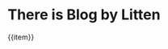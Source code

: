# There is Blog by Litten

<div v-for="item in path">
  <a :href="pre + item">{{item}}</a>
</div>

<script setup>
  const pre = 'posts/'
  const path = [
    'a-chrismas-ico',
    'about-pjax',
    'assassins-creed',
    'brave-new-world',
    'brief-oauth',
    'changbaishan',
    'coffee',
    'css-jiugongge',
    'css-jiugongge2',
    'css3-animater',
    'diary-2016-0710-0716',
    'diary-2016-0717-0723',
    'diary-2016-0724-0730',
    'diary-2016-0731-0806',
    'diary-2016-0807-0813',
    'diary-2016-0814-0820',
    'diary-2016-0904-0910',
    'diary-2016-0911-0924',
    'diary-2016-1001-1007',
    'diary-2016-1008-1015',
    'diary-2016-1016-1022',
    'diary-2016-1023-1029',
    'diary-2016-1030-1105',
    'diary-2016-1112-1119',
    'diary-2016-1225-1231',
    'diary-2017-0101-0107',
    'diary-2017-0118-0125',
    'diary-2017-0212-0218',
    'diary-2017-0305-0311',
    'diary-2017-0416-0422',
    'diary-2017-0521-0527',
    'douban-index-for-chrome',
    'feng-shui',
    'folder-to-tree',
    'graduation-shirt-design',
    'guide-for-zb',
    'gulangyu',
    'hack-in-localstorage',
    'handling-asynchronous-js',
    'hello-world',
    'hexo-theme-yilia',
    'history-of-browser-useragent',
    'history-of-browser-useragent2',
    'img-lazy-load',
    'instagram-api-ex',
    'journey-to-yunnan',
    'kael-qrcode-info',
    'lock-me-in-a-cup',
    'logic-of-chord',
    'mediator-model',
    'my-fairy-tale1',
    'my-fairy-tale2',
    'my-fairy-tale3',
    'my-fairy-tale4',
    'my-news-reader-box',
    'my2013',
    'nginx-in-fe',
    'no-one-used-pro',
    'oauth-rabbit',
    'prevent-spiders',
    'reduce-http-requests',
    'safety-point-of-view-from-front-end',
    'share-a-css-hack',
    'something-about-immersion',
    'the-storied-life-of-aj',
    'theme-update1-dot-0',
    'thinner-than-1px-border',
    'three-drama',
    'two-magics-of-the-pilot',
    'viewing-commentary',
    'volunteer-activities',
    'web-worker-learning',
    'yilia-on-mobile',
  ]
</script>

